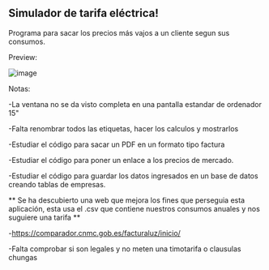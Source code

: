 
Simulador de tarifa eléctrica!
---
Programa para sacar los precios más vajos a un cliente segun sus consumos.


Preview:

![image](https://user-images.githubusercontent.com/25538565/157791449-c8b43e52-4701-4aca-a238-91b400868f6e.png)


Notas:

-La ventana no se da visto completa en una pantalla estandar de ordenador 15"

-Falta renombrar todos las etiquetas, hacer los calculos y mostrarlos

-Estudiar el código para sacar un PDF en un formato tipo factura

-Estudiar el código para poner un enlace a los precios de mercado.

-Estudiar el código para guardar los datos ingresados en un base de datos creando tablas de empresas.



** Se ha descubierto una web que mejora los fines que perseguia esta aplicación, esta usa el .csv que contiene nuestros consumos anuales y nos suguiere una tarifa **

-https://comparador.cnmc.gob.es/facturaluz/inicio/

-Falta comprobar si son legales y no meten una timotarifa o clausulas chungas

